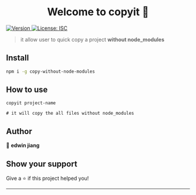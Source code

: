 <h1 align="center">Welcome to copyit 👋</h1>
<p>
  <a href="https://www.npmjs.com/package/copyit" target="_blank">
    <img alt="Version" src="https://img.shields.io/npm/v/copyit.svg">
  </a>
  <a href="#" target="_blank">
    <img alt="License: ISC" src="https://img.shields.io/badge/License-ISC-yellow.svg" />
  </a>
</p>

> it allow user to quick copy a project **without node_modules**

## Install

```sh
npm i -g copy-without-node-modules
```

## How to use

```
copyit project-name

# it will copy the all files without node_modules
```

## Author

👤 **edwin jiang**


## Show your support

Give a ⭐️ if this project helped you!

***